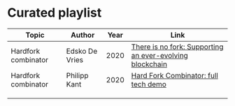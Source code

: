 # Curated playlist

| Topic                | Author         | Year | Link                                                                                                    |
| -------------------- | -------------- | ---- | ------------------------------------------------------------------------------------------------------- |
| Hardfork combinator  | Edsko De Vries | 2020 | [There is no fork: Supporting an ever-evolving blockchain](https://www.youtube.com/watch?v=D8OTZULEsaI) |
| Hardfork combinator  | Philipp Kant   | 2020 | [Hard Fork Combinator: full tech demo](https://youtu.be/lGCB7f095UM)                                    |
|                      |                |      |                                                                                                         |
|                      |                |      |                                                                                                         |
|                      |                |      |                                                                                                         |
